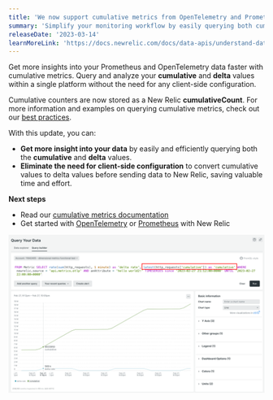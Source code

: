 ```yaml
---
title: 'We now support cumulative metrics from OpenTelemetry and Prometheus'
summary: 'Simplify your monitoring workflow by easily querying both cumulative and delta metrics, without the need for client-side configuration.' 
releaseDate: '2023-03-14'
learnMoreLink: 'https://docs.newrelic.com/docs/data-apis/understand-data/metric-data/cumulative-metrics/' 
---
```


Get more insights into your Prometheus and OpenTelemetry data faster with cumulative metrics. Query and analyze your **cumulative** and **delta** values within a single platform without the need for any client-side configuration.

Cumulative counters are now stored as a New Relic **cumulativeCount**. For more information and examples on querying cumulative metrics, check out our [best practices](https://docs.newrelic.com/docs/more-integrations/open-source-telemetry-integrations/opentelemetry/best-practices/opentelemetry-best-practices-metrics/#query).

With this update, you can:
* **Get more insight into your data** by easily and efficiently querying both the **cumulative** and **delta** values. 
* **Eliminate the need for client-side configuration** to convert cumulative values to delta values before sending data to New Relic, saving valuable time and effort. 

**Next steps**

* Read our [cumulative metrics documentation](https://docs.newrelic.com/docs/data-apis/understand-data/metric-data/cumulative-metrics/) 
* Get started with [OpenTelemetry](https://docs.newrelic.com/docs/more-integrations/open-source-telemetry-integrations/opentelemetry/opentelemetry-introduction/) or [Prometheus](https://docs.newrelic.com/docs/infrastructure/prometheus-integrations/get-started/send-prometheus-metric-data-new-relic/) with New Relic

!["View how to query cumulative metrics"](./images/cumulative-metrics-query.png "Image showing how to query cumulative metrics")
